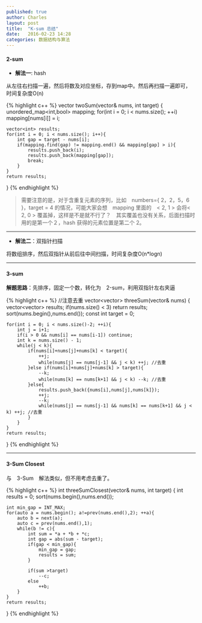 ```yaml
---
published: true
author: Charles
layout: post
title:  "K-sum 总结"
date:   2016-02-23 14:28
categories: 数据结构与算法
---
```


#### 2-sum
- **解法一**: hash

从左往右扫描一遍，然后将数及对应坐标，存到map中。然后再扫描一遍即可，时间复杂度O(n)

{% highlight c++ %}
vector<int> twoSum(vector<int>& nums, int target) {
    unordered_map<int,bool> mapping;
    for(int i = 0; i < nums.size(); ++i)
        mapping[nums[i]] = i;
    
    vector<int> results;
    for(int i = 0; i < nums.size(); i++){
        int gap = target - nums[i];
        if(mapping.find(gap) != mapping.end() && mapping[gap] > i){
            results.push_back(i);
            results.push_back(mapping[gap]);
            break;
        }
    }
    return results;
}
{% endhighlight %}

> 需要注意的是，对于含重复元素的序列，比如　numbers={ 2，2，5，6 }，target = 4 的情况，可能大家会想　mapping 里面的　< 2, 1 > 会将< 2, 0 > 覆盖掉，这样是不是就不行了？　其实覆盖也没有关系，后面扫描时用的是第一个２，hash 获得的元素位置是第二个 2。


----------


- **解法二**：双指针扫描

将数组排序，然后双指针从前后往中间扫描，时间复杂度O(n*logn)


----------


#### 3-sum
**解题思路**：先排序，固定一个数，转化为　2-sum，利用双指针左右夹逼

{% highlight c++ %}
//注意去重
vector<vector<int>> threeSum(vector<int>& nums) {
    vector<vector<int>> results;
    if(nums.size() < 3) return results;
    sort(nums.begin(),nums.end());
    const int target = 0;

    for(int i = 0; i < nums.size()-2; ++i){
        int j = i+1;
        if(i > 0 && nums[i] == nums[i-1]) continue;
        int k = nums.size() - 1;
        while(j < k){
            if(nums[i]+nums[j]+nums[k] < target){
                ++j;
                while(nums[j] == nums[j-1] && j < k) ++j; //去重
            }else if(nums[i]+nums[j]+nums[k] > target){
                --k;
                while(nums[k] == nums[k+1] && j < k) --k; //去重
            }else{
                results.push_back({nums[i],nums[j],nums[k]});
                ++j;
                --k;
                while(nums[j] == nums[j-1] && nums[k] == nums[k+1] && j < k) ++j; //去重
            }
        }
    }
    return results;
}
{% endhighlight %}


----------

#### 3-Sum Closest 
与　3-Sum　解法类似，但不用考虑去重了。

{% highlight c++ %}
int threeSumClosest(vector<int>& nums, int target) {
    int results = 0;
    sort(nums.begin(),nums.end());

    int min_gap = INT_MAX;
    for(auto a = nums.begin(); a!=prev(nums.end(),2); ++a){
        auto b = next(a);
        auto c = prev(nums.end(),1);
        while(b != c){
            int sum = *a + *b + *c;
            int gap = abs(sum - target);
            if(gap < min_gap){
                min_gap = gap;
                results = sum;
            }

            if(sum >target)
                --c;
            else
                ++b;
        }
    }
    return results;
}
{% endhighlight %}